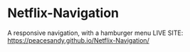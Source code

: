 # Netflix-Navigation
A responsive navigation, with a hamburger menu
LIVE SITE:
https://peacesandy.github.io/Netflix-Navigation/
